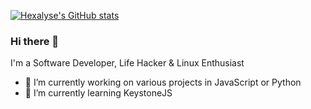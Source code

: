 <!-- List Of Websites-->
[twitter]: https://www.twitter.com/hexalyse
[github]: https://www.github.com/hexalyse

[![Hexalyse's GitHub stats](https://github-readme-stats.vercel.app/api?username=hexalyse&theme=nord&show_icons=true&count_private=true)](https://github.com/anuraghazra/github-readme-stats)


### Hi there 👋

I'm a Software Developer, Life Hacker & Linux Enthusiast

- 🔭 I’m currently working on various projects in JavaScript or Python
- 🌱 I’m currently learning KeystoneJS
